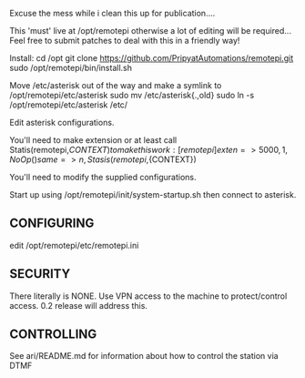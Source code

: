 Excuse the mess while i clean this up for publication....

This 'must' live at /opt/remotepi otherwise a lot of editing will be
required... Feel free to submit patches to deal with this in a friendly way!

Install:
	cd /opt
	git clone https://github.com/PripyatAutomations/remotepi.git
	sudo /opt/remotepi/bin/install.sh

Move /etc/asterisk out of the way and make a symlink to /opt/remotepi/etc/asterisk
	sudo mv /etc/asterisk{.,old}
	sudo ln -s /opt/remotepi/etc/asterisk /etc/

Edit asterisk configurations.

You'll need to make extension or at least call Statis(remotepi,${CONTEXT}) to make this work:
	[remotepi]
	exten => 5000,1,NoOp()
	 same => n,Stasis(remotepi,${CONTEXT})

You'll need to modify the supplied configurations.

Start up using /opt/remotepi/init/system-startup.sh then connect to asterisk.


CONFIGURING
-----------
edit /opt/remotepi/etc/remotepi.ini

SECURITY
--------
There literally is NONE. Use VPN access to the machine to protect/control access. 0.2 release will address this.

CONTROLLING
-----------
See ari/README.md for information about how to control the station via DTMF

